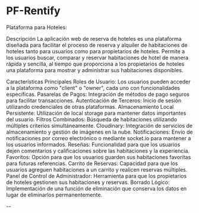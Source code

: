 # PF-Rentify

Plataforma para Hoteles:

Descripción
La aplicación web de reserva de hoteles es una plataforma diseñada para facilitar el proceso de reserva y alquiler de habitaciones de hoteles tanto para usuarios como para propietarios de hoteles. Permite a los usuarios buscar, comparar y reservar habitaciones de hotel de manera rápida y sencilla, al tiempo que proporciona a los propietarios de hoteles una plataforma para mostrar y administrar sus habitaciones disponibles.

Características Principales
Roles de Usuario: Los usuarios pueden acceder a la plataforma como "client" o "owner", cada uno con funcionalidades específicas.
Pasarelas de Pagos: Integración de métodos de pago seguros para facilitar transacciones.
Autenticación de Terceros: Inicio de sesión utilizando credenciales de otras plataformas.
Almacenamiento Local Persistente: Utilización de local storage para mantener datos importantes del usuario.
Filtros Combinados: Búsqueda de habitaciones utilizando múltiples criterios simultáneamente.
Cloudinary: Integración de servicios de almacenamiento y gestión de imágenes en la nube.
Notificaciones: Envío de notificaciones por correo electrónico o mediante socket.io para mantener a los usuarios informados.
Reseñas: Funcionalidad para que los usuarios dejen comentarios y calificaciones sobre las habitaciones y la experiencia.
Favoritos: Opción para que los usuarios guarden sus habitaciones favoritas para futuras referencias.
Carrito de Reservas: Capacidad para que los usuarios agreguen habitaciones a un carrito y realicen reservas múltiples.
Panel de Control de Administrador: Herramienta para que los propietarios de hoteles gestionen sus habitaciones y reservas.
Borrado Lógico: Implementación de una función de eliminación que conserva los datos en lugar de eliminarlos permanentemente.

--
